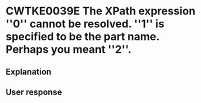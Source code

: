 # CWTKE0039E The XPath expression ''0'' cannot be resolved. ''1'' is specified to be the part name. Perhaps you meant ''2''.

## Explanation

## User response